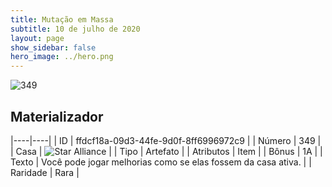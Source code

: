 ```yaml
---
title: Mutação em Massa
subtitle: 10 de julho de 2020
layout: page
show_sidebar: false
hero_image: ../hero.png
---
```


![349](https://cdn.keyforgegame.com/media/card_front/pt/479_349_4MRJXP2963RH_pt.png)

## Materializador

|----|----|
| ID | ffdcf18a-09d3-44fe-9d0f-8ff6996972c9 |
| Número | 349 |
| Casa | ![Star Alliance](https://archonarcana.com/images/thumb/7/7d/Star_Alliance.png/22px-Star_Alliance.png "Aliança Estelar") |
| Tipo | Artefato |
| Atributos | Item |
| Bônus | 1A |
| Texto | Você pode jogar melhorias como se elas fossem da casa ativa. |
| Raridade | Rara |
